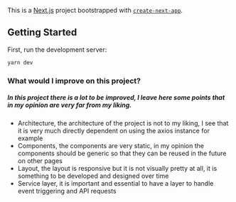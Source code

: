 This is a [Next.js](https://nextjs.org) project bootstrapped with [`create-next-app`](https://nextjs.org/docs/app/api-reference/cli/create-next-app).

## Getting Started

First, run the development server:

```bash
yarn dev
```

### What would I improve on this project?

##### In this project there is a lot to be improved, I leave here some points that in my opinion are very far from my liking.

- Architecture, the architecture of the project is not to my liking, I see that it is very much directly dependent on using the axios instance for example
- Components, the components are very static, in my opinion the components should be generic so that they can be reused in the future on other pages
- Layout, the layout is responsive but it is not visually pretty at all, it is something to be developed and designed over time
- Service layer, it is important and essential to have a layer to handle event triggering and API requests
